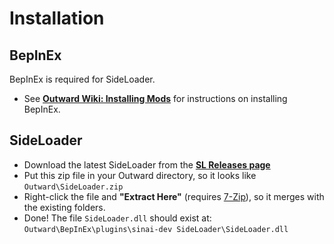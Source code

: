 # Installation

## BepInEx

BepInEx is required for SideLoader.

* See <b>[Outward Wiki: Installing Mods](https://outward.gamepedia.com/Installing_Mods)</b> for instructions on installing BepInEx.

## SideLoader

* Download the latest SideLoader from the <b>[SL Releases page](https://github.com/sinai-dev/Outward-SideLoader/releases)</b>
* Put this zip file in your Outward directory, so it looks like `Outward\SideLoader.zip`
* Right-click the file and <b>"Extract Here"</b> (requires [7-Zip](https://www.7-zip.org/download.html)), so it merges with the existing folders.
* Done! The file `SideLoader.dll` should exist at: `Outward\BepInEx\plugins\sinai-dev SideLoader\SideLoader.dll`